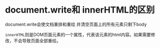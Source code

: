 # document.write和 innerHTML的区别

document.write会使文档重排和重绘 并清空页面上的所有元素只剩下body

`innerHTML`则是DOM页面元素的一个属性，代表该元素的html内容。如果需要修改，不会导致页面全部重绘。

